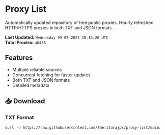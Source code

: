# Proxy List

Automatically updated repository of free public proxies. Hourly refreshed HTTP/HTTPS proxies in both TXT and JSON formats.

**Last Updated:** `Wednesday 09-07-2025 18:13:26 UTC`  
**Total Proxies:** `40455`

## Features
- Multiple reliable sources
- Concurrent fetching for faster updates
- Both TXT and JSON formats
- Detailed metadata

## 📥 Download

### TXT Format
```bash
curl -O https://raw.githubusercontent.com/theriturajps/proxy-list/main/proxies.txt